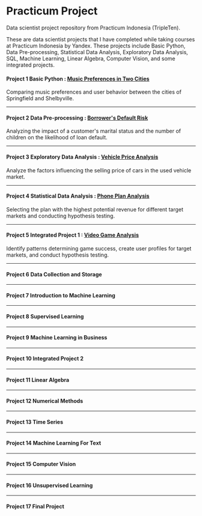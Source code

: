 # Practicum Project

Data scientist project repository from Practicum Indonesia (TripleTen).

These are data scientist projects that I have completed while taking courses at Practicum Indonesia by Yandex.
These projects include Basic Python, Data Pre-processing, Statistical Data Analysis, Exploratory Data Analysis, SQL, Machine Learning, Linear Algebra, Computer Vision, and some integrated projects.

#### Project 1 Basic Python : [Music Preferences in Two Cities](https://github.com/emanuelcaesario/practicum-project/tree/Project-1-Basic-Python)
Comparing music preferences and user behavior between the cities of Springfield and Shelbyville.

---------------------------------------------
#### Project 2 Data Pre-processing : [Borrower's Default Risk](https://github.com/emanuelcaesario/practicum-project/tree/Project-2-Data-Pre-processing)
Analyzing the impact of a customer's marital status and the number of children on the likelihood of loan default.

---------------------------------------------
#### Project 3 Exploratory Data Analysis : [Vehicle Price Analysis](https://github.com/emanuelcaesario/practicum-project/tree/Project-3-Exploratory-Data-Analysis)
Analyze the factors influencing the selling price of cars in the used vehicle market.

---------------------------------------------
#### Project 4 Statistical Data Analysis : [Phone Plan Analysis](https://github.com/emanuelcaesario/practicum-project/tree/Project-4-Statistical-Data-Analysis)
Selecting the plan with the highest potential revenue for different target markets and conducting hypothesis testing.

---------------------------------------------
#### Project 5 Integrated Project 1 : [Video Game Analysis](https://github.com/emanuelcaesario/practicum-project/tree/Project-5-Integrated-Project-1)
Identify patterns determining game success, create user profiles for target markets, and conduct hypothesis testing.

---------------------------------------------
#### Project 6 Data Collection and Storage

---------------------------------------------
#### Project 7 Introduction to Machine Learning

---------------------------------------------
#### Project 8 Supervised Learning

---------------------------------------------
#### Project 9 Machine Learning in Business

---------------------------------------------
#### Project 10 Integrated Project 2

---------------------------------------------
#### Project 11 Linear Algebra

---------------------------------------------
#### Project 12 Numerical Methods

---------------------------------------------
#### Project 13 Time Series

---------------------------------------------
#### Project 14 Machine Learning For Text

---------------------------------------------
#### Project 15 Computer Vision

---------------------------------------------
#### Project 16 Unsupervised Learning

---------------------------------------------
#### Project 17 Final Project









